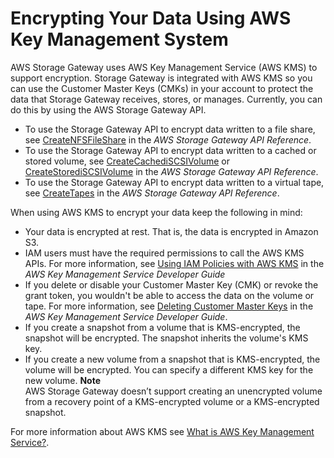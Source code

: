 # Encrypting Your Data Using AWS Key Management System<a name="encryption"></a>

AWS Storage Gateway uses AWS Key Management Service \(AWS KMS\) to support encryption\. Storage Gateway is integrated with AWS KMS so you can use the Customer Master Keys \(CMKs\) in your account to protect the data that Storage Gateway receives, stores, or manages\. Currently, you can do this by using the AWS Storage Gateway API\. 
+ To use the Storage Gateway API to encrypt data written to a file share, see [CreateNFSFileShare](http://docs.aws.amazon.com/storagegateway/latest/APIReference/API_CreateNFSFileShare.html) in the *AWS Storage Gateway API Reference*\.
+ To use the Storage Gateway API to encrypt data written to a cached or stored volume, see [CreateCachediSCSIVolume](http://docs.aws.amazon.com/storagegateway/latest/APIReference/API_CreateCachediSCSIVolume.html) or [CreateStorediSCSIVolume](http://docs.aws.amazon.com/storagegateway/latest/APIReference/API_CreateStorediSCSIVolume.html) in the *AWS Storage Gateway API Reference*\.
+ To use the Storage Gateway API to encrypt data written to a virtual tape, see [CreateTapes](http://docs.aws.amazon.com/storagegateway/latest/APIReference/API_CreateTapes.html) in the *AWS Storage Gateway API Reference*\.

When using AWS KMS to encrypt your data keep the following in mind:
+ Your data is encrypted at rest\. That is, the data is encrypted in Amazon S3\.
+ IAM users must have the required permissions to call the AWS KMS APIs\. For more information, see [Using IAM Policies with AWS KMS](https://docs.aws.amazon.com/kms/latest/developerguide/iam-policies.html) in the *AWS Key Management Service Developer Guide*
+ If you delete or disable your Customer Master Key \(CMK\) or revoke the grant token, you wouldn't be able to access the data on the volume or tape\. For more information, see [Deleting Customer Master Keys](https://docs.aws.amazon.com/kms/latest/developerguide/deleting-keys.html) in the *AWS Key Management Service Developer Guide*\.
+ If you create a snapshot from a volume that is KMS\-encrypted, the snapshot will be encrypted\. The snapshot inherits the volume's KMS key\.
+ If you create a new volume from a snapshot that is KMS\-encrypted, the volume will be encrypted\. You can specify a different KMS key for the new volume\. 
**Note**  
AWS Storage Gateway doesn’t support creating an unencrypted volume from a recovery point of a KMS\-encrypted volume or a KMS\-encrypted snapshot\.

For more information about AWS KMS see [What is AWS Key Management Service?](https://docs.aws.amazon.com/kms/latest/developerguide/overview.html)\.